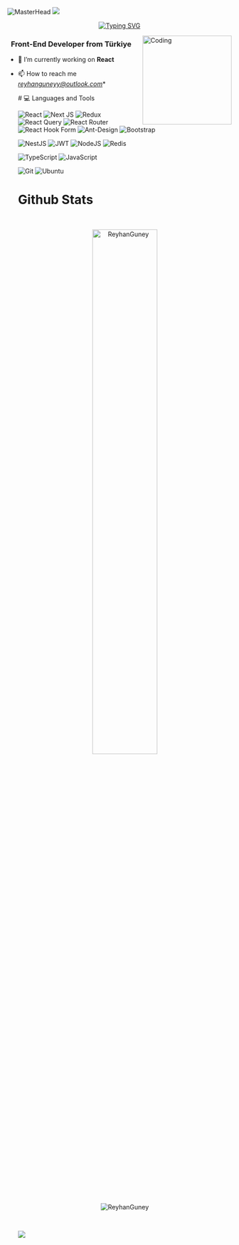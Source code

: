 ![MasterHead](https://i.hizliresim.com/rnbunns.png?_gl=1*1owgzi8*_ga*MTk2NzQ4NTk4OS4xNzMyMTc2ODA1*_ga_M9ZRXYS2YN*MTczMjE3NjgwNS4xLjEuMTczMjE3NzU1OC41Ny4wLjA.)
![](https://komarev.com/ghpvc/?username=reyhang&color=blue)
<div align="center">
  <a href="https://github.com/reyhang">
    <img
      src="https://readme-typing-svg.demolab.com?font=Fira+Code&size=28&duration=3000&pause=500&center=true&vCenter=true&width=435&lines=%e2%9c%a8+Reyhan+Güney+%e2%9c%a8;%f0%9f%93%9a+Software+Developer+%f0%9f%92%bb;Welcome+To+My+Profile+%f0%9f%91%80"
      alt="Typing SVG" />
  </a>
</div>

<img src="https://github.com/reyhang/reyhang/blob/main/img/EatSleepCodeRepeat.gif" alt="Coding" width=200 height=200
  align="right">

<h3 align="left">&nbsp; Front-End Developer from Türkiye</h3>

- 🔭 I’m currently working on **React**

- 📫 How to reach me *<reyhanguneyy@outlook.com>**

  <!--

<details>
  <summary>:zap: GitHub Stats</summary> 
-->
  # 💻 Languages and Tools

  ![React](https://img.shields.io/badge/react-%2320232a.svg?style=for-the-badge&logo=react&logoColor=%2361DAFB)
    ![Next JS](https://img.shields.io/badge/Next-black.svg?logo=next.js&style=for-the-badge&logoColor=white)
  ![Redux](https://img.shields.io/badge/redux-%23593d88.svg?style=for-the-badge&logo=redux&logoColor=white)
  ![React Query](https://img.shields.io/badge/-React%20Query-FF4154?style=for-the-badge&logo=react%20query&logoColor=white)
  ![React Router](https://img.shields.io/badge/React_Router-CA4245?style=for-the-badge&logo=react-router&logoColor=white)
  ![React Hook Form](https://img.shields.io/badge/React%20Hook%20Form-%23EC5990.svg?style=for-the-badge&logo=reacthookform&logoColor=white)
  ![Ant-Design](https://img.shields.io/badge/-AntDesign-%230170FE?style=for-the-badge&logo=ant-design&logoColor=white)
  ![Bootstrap](https://img.shields.io/badge/bootstrap-%23563D7C.svg?style=for-the-badge&logo=bootstrap&logoColor=white)

  ![NestJS](https://img.shields.io/badge/nestjs-%23E0234E.svg?style=for-the-badge&logo=nestjs&logoColor=white)
  ![JWT](https://img.shields.io/badge/JWT-black?style=for-the-badge&logo=JSON%20web%20tokens)
  ![NodeJS](https://img.shields.io/badge/node.js-6DA55F?style=for-the-badge&logo=node.js&logoColor=white)
  ![Redis](https://img.shields.io/badge/redis-%23DD0031.svg?style=for-the-badge&logo=redis&logoColor=white)
  
  ![TypeScript](https://img.shields.io/badge/typescript-%23007ACC.svg?style=for-the-badge&logo=typescript&logoColor=white)
  ![JavaScript](https://img.shields.io/badge/javascript-%23323330.svg?style=for-the-badge&logo=javascript&logoColor=%23F7DF1E)
   
  ![Git](https://img.shields.io/badge/git-%23F05033.svg?style=for-the-badge&logo=git&logoColor=white)
  ![Ubuntu](https://img.shields.io/badge/-Ubuntu-6F52B5.svg?logo=ubuntu&style=for-the-badge)

# Github Stats

  <br />

  <p align="center">
    <a>
      <img align="center"
        src="https://github-readme-streak-stats.herokuapp.com/?user=reyhang&theme=material-palenight&hide_border=false"
        alt="ReyhanGuney" width="55%" />
    </a>
  </p>

  <br />

  <p align="center">
    <a>
      <img align="center"
        src="https://github-readme-stats.vercel.app/api/top-langs/?username=reyhang&theme=material-palenight&hide_border=false&include_all_commits=false&count_private=false&layout=compact"
        alt="ReyhanGuney" />
    </a>
  </p>

  <!--
 [![Top Langs](https://github-readme-stats.vercel.app/api/top-langs/?username=reyhang&layout=compact&langs_count=25&title_color=0000ee&text_color=ffffff&bg_color=000000&hide_border=true)](https://github.com/reyhang/github-readme-stats)
-->

  <br />

  ![](https://github-profile-trophy.vercel.app/?username=reyhang&theme=dracula&no-frame=false&no-bg=false&margin-w=4)

  <br />

  <br />

  <!--
</details>
-->

  <!--
<details>
   <summary>:zap: Languages and Tools</summary>
 -->
